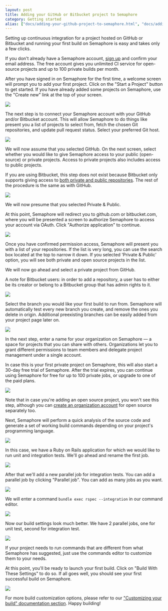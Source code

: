 ```yaml
---
layout: post
title: Adding your GitHub or Bitbucket project to Semaphore
category: Getting started
alias: ["docs/adding-your-github-project-to-semaphore.html", "docs/adding-your-bitbucket-project-to-semaphore.html"]
---
```


Setting up continuous integration for a project hosted on GitHub or Bitbucket
and running your first build on Semaphore is easy and takes only a few clicks.

If you don't already have a Semaphore account, [sign up](/users/sign_up) and
confirm your email address. The free account gives you unlimited CI service for
open-source projects and up to 100 private builds per month.

After you have signed in on Semaphore for the first time, a welcome screen will
prompt you to add your first project. Click on the "Start a Project" button
to get started. If you have already added some projects on Semaphore, use the
"Create new" link at the top of your screen.

<img src="/docs/assets/img/adding-new-project/build-new-project.png" class="img-responsive img-bordered">

The next step is to connect your Semaphore account with your GitHub and/or
Bitbucket account. This will allow Semaphore to do things like present you a
list of projects to select from, fetch the chosen Git repositories, and update
pull request status. Select your preferred Git host.

<img src="/docs/assets/img/adding-new-project/select-github-or-bitbucket.png" class="img-responsive img-bordered">

We will now assume that you selected GitHub. On the next screen, select whether you
would like to give Semaphore access to your public (open-source) or
private projects. Access to private projects also includes access to public
projects.

If you are using Bitbucket, this step does not exist because Bitbucket only supports
giving access to [both private and public
repositories](https://confluence.atlassian.com/display/BITBUCKET/OAuth+FAQ#OAuthFAQ-DoIhavegranularcontrolofOAuthpermissions%28scopes%29).
The rest of the procedure is the same as with GitHub.

<img src="/docs/assets/img/adding-new-project/choose-public-private-github-scope.png" class="img-responsive img-bordered">

We will now presume that you selected Private & Public.

At this point, Semaphore will redirect you to github.com or bitbucket.com, where
you will be presented a screen to authorize Semaphore to access your account via
OAuth. Click "Authorize application" to continue.

<img src="/docs/assets/img/adding-new-project/authorize-semaphore-for-github.png" class="img-responsive img-bordered">

Once you have confirmed permission access, Semaphore will present you with a
list of your repositories. If the list is very long, you can use the search box
located at the top to narrow it down. If you selected 'Private & Public' option,
you will see both private and open source projects in the list.

We will now go ahead and select a private project from GitHub.

A note for Bitbucket users: in order to add a repository, a user has to
either be its creator or belong to a Bitbucket group that has admin rights to it.

<img src="/docs/assets/img/adding-new-project/select-project.png" class="img-responsive img-bordered">

Select the branch you would like your first build to run from. Semaphore will
automatically test every new branch you create, and remove the ones you
delete in origin. Additional preexisting branches can be easily added from your
project page later on.

<img src="/docs/assets/img/adding-new-project/select-branch.png" class="img-responsive img-bordered">

In the next step, enter a name for your organization on Semaphore — a space
for projects that you can share with others. Organizations let you to grant
different permissions to team members and delegate project management under
a single account.

In case this is your first private project on Semaphore, this will also start
a 30-day free trial of Semaphore. After the trial expires, you can continue
using Semaphore for free for up to 100 private jobs, or upgrade to one of the
paid plans.

<img src="/docs/assets/img/adding-new-project/create-organization.png" class="img-responsive img-bordered">

Note that in case you're adding an open source project, you won't see this
step, although you can [create an organization
account](/organizations/setting-up-an-organization.html) for open source
separately too.

Next, Semaphore will perform a quick analysis of the source code and
generate a set of working build commands depending on your project's programming
language.

<img src="/docs/assets/img/adding-new-project/analysis-results.png" class="img-responsive img-bordered">

In this case, we have a Ruby on Rails application for which we would like to run
unit and integration tests. We'll go ahead and rename the first job.

<img src="/docs/assets/img/adding-new-project/rename-job.png" class="img-responsive img-bordered">

After that we'll add a new parallel job for integration tests. You can
add a parallel job by clicking "Parallel job". You can add as many jobs
as you want.

<img src="/docs/assets/img/adding-new-project/add-parallel-job.png" class="img-responsive img-bordered">

We will enter a command `bundle exec rspec --integration` in our command
editor.

<img src="/docs/assets/img/adding-new-project/enter-command.png" class="img-responsive img-bordered">

Now our build settings look much better. We have 2 parallel jobs, one for unit test,
second for integration test.

<img src="/docs/assets/img/adding-new-project/final-commands.png" class="img-responsive img-bordered">

If your project needs to run commands that are different from what Semaphore has
suggested, just use the commands editor to customize them to your needs.

At this point, you'll be ready to launch your first build. Click on "Build With
These Settings" to do so. If all goes well, you should see your first successful
build on Semaphore.

<img src="/docs/assets/img/adding-new-project/green-build.png" class="img-responsive img-bordered">

For more build customization options, please refer to our ["Customizing your
build" documentation section](/docs). Happy building!

